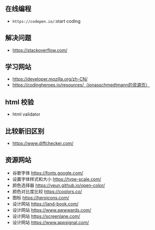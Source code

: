 ## 在线编程

- `https://codepen.io/`:start coding

## 解决问题

- https://stackoverflow.com/

## 学习网站

- https://developer.mozilla.org/zh-CN/
- https://codingheroes.io/resources/（jonasschmedtmann的资源页）

## html 校验

- html validator

## 比较新旧区别

- https://www.diffchecker.com/

## 资源网站

- 谷歌字体 https://fonts.google.com/
- 设置字体样式和大小 https://type-scale.com/
- 颜色选择器 https://yeun.github.io/open-color/
- 颜色对比度比较 https://coolors.co/
- 图标 https://heroicons.com/
- 设计网站 https://land-book.com/
- 设计网站 https://www.awwwards.com/
- 设计网站 https://screenlane.com/
- 设计网站 https://www.appsignal.com/
